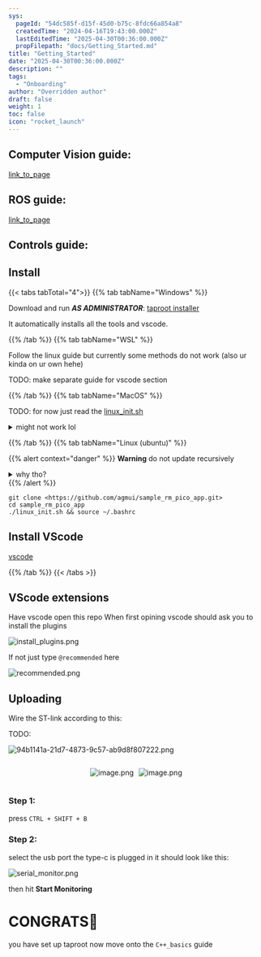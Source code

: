 ```yaml
---
sys:
  pageId: "54dc585f-d15f-45d0-b75c-8fdc66a854a8"
  createdTime: "2024-04-16T19:43:00.000Z"
  lastEditedTime: "2025-04-30T00:36:00.000Z"
  propFilepath: "docs/Getting_Started.md"
title: "Getting_Started"
date: "2025-04-30T00:36:00.000Z"
description: ""
tags:
  - "Onboarding"
author: "Overridden author"
draft: false
weight: 1
toc: false
icon: "rocket_launch"
---
```


## Computer Vision guide:

[link_to_page](86d45bc0-388b-4d26-8848-44f255f73d0e)

## ROS guide:

[link_to_page](3c76c1de-ec8f-46d6-8b0a-294005edc2d5)

## Controls guide:

## Install

{{< tabs tabTotal="4">}}
{{% tab tabName="Windows" %}}

Download and run _**AS ADMINISTRATOR**_: [taproot installer](https://github.com/Thornbots/TeachingFreshies/releases/tag/1.0)

It automatically installs all the tools and vscode.

{{% /tab %}}
{{% tab tabName="WSL" %}}

Follow the linux guide but currently some methods do not work (also ur kinda on ur own hehe)

TODO: make separate guide for vscode section

{{% /tab %}}
{{% tab tabName="MacOS" %}}

TODO: for now just read the [linux_init.sh](https://github.com/agmui/sample_rm_pico_app/blob/main/linux_init.sh)

<details>
<summary>might not work lol</summary>

`brew install libusb pkg-config`

Next install: [vscode](https://code.visualstudio.com/Download)

</details>

{{% /tab %}}
{{% tab tabName="Linux (ubuntu)" %}}

{{% alert context="danger" %}}
**Warning** do not update recursively
<details>
<summary>why tho?</summary>
There are some submodules that may go on for a while (like tinyusb) and I highly
recommend you don't need to get them.
If you want to see what submodules I update just look in `linux_init.sh`
</details>
{{% /alert %}}

```shell
git clone <https://github.com/agmui/sample_rm_pico_app.git>
cd sample_rm_pico_app
./linux_init.sh && source ~/.bashrc
```

## Install VScode

[vscode](https://code.visualstudio.com/Download)

{{% /tab %}}
{{< /tabs >}}

## VScode extensions

Have vscode open this repo
When first opining vscode should ask you to install the plugins

![install_plugins.png](https://prod-files-secure.s3.us-west-2.amazonaws.com/d518164a-d88e-44d1-a4ee-3adb3bd8bce0/89bd30f0-1825-4e77-867b-0a41ce370880/install_plugins.png?X-Amz-Algorithm=AWS4-HMAC-SHA256&X-Amz-Content-Sha256=UNSIGNED-PAYLOAD&X-Amz-Credential=ASIAZI2LB4664BLIGNC5%2F20250527%2Fus-west-2%2Fs3%2Faws4_request&X-Amz-Date=20250527T100956Z&X-Amz-Expires=3600&X-Amz-Security-Token=IQoJb3JpZ2luX2VjEJH%2F%2F%2F%2F%2F%2F%2F%2F%2F%2FwEaCXVzLXdlc3QtMiJHMEUCIQDJQMRf27y9r%2FjpmpmSMZiSoyGsPC%2BL62PAoLCcXQlaCwIgcNzZyo9vs4k5btbAYzdJqYODX39LQ5RGPTU0NQQ1iGoq%2FwMIWhAAGgw2Mzc0MjMxODM4MDUiDPnV9Kfy11j0RYEweyrcA2AuwyF%2FFLCFsQrzh3%2BWWCcCI8XOPnykeGP3wIWxycwb8Vx4ELnoajv7SOAJuPFc37R744GVWDBFU4QgZQuZeRx%2FBFnM3HHCqwZj95Ld0CnS6IFG5rIJcryMNLXJeGmiYNZNexFwq1Fy1TY%2Fwi8pq6H8CzxK3bxRhVJS%2FThKpj7izWD48GsmG%2FvKKr6T2QrR4D3%2BBVMiSTYmsl01em8IfG%2B4xObjNwz8pgHweTAt5RqASa5EF1e%2BnTBRYG1vcYjxl2v7C%2Fu64cDPu7gjxI3S1x8UvVgxMQ5Au02nHVx7jjb0KYZdqaEuJbH29yLVysbP6Tj6jfdIqSIuPQMFbUowJagBjGJo%2FDOemnIPu15Fi0uX%2B%2FH3vJdot8ORY0WVFFzSciztJEiioxR7%2B9ZKMh%2B7FUWxW5OzFsXja5xpVWh0AirusYe2YBdaGcSeTxN%2B2rJq%2BsXB4PZCYIhCUyfLN9uGwKZXdvOrwpqGlsXgjylRDeYese1SVKaWwPSwsSxd9krNpRPmnL9f3%2BLX4V5L1NkKAViL4ix7tg7%2FdVT%2BikHaMJcDz5BKIT07mblUds9eaVUkaur%2F%2FzLwNZTYxo6K0RoxnBAGyQBSRMww3MPfVUhNYJ3EORy%2FLi60Yfkj8f%2FDMMOB1sEGOqUBsT3oIIFZaZrBp2sCWh5ThuIAEIfD%2BcoryJyKRBM0SBVNXfVJKkhAZl1foxsz0%2Bp4O9XC10caPQ0Kpa6yzWeq9gflalceDSGNt%2FRpnaIPO14a%2FXoBa2PLdCNNOM8hcWoNwVyO7ZWlMkHjSG7uHINxqX%2BaDQXf2xDhzBTtkgnIuk2e4WDiwYKrRegrb%2FrYPxCH0K6MlDmMJuAd4jZ7hSbU1B2%2BLP81&X-Amz-Signature=ac2e9fd8e5a852caff68610ec198632dae81f20cd31a92f3239a8f409e44cc16&X-Amz-SignedHeaders=host&x-id=GetObject)

If not just type `@recommended` here  

![recommended.png](https://prod-files-secure.s3.us-west-2.amazonaws.com/d518164a-d88e-44d1-a4ee-3adb3bd8bce0/61e661e9-5d85-4dfc-be0d-8d2097a5e793/recommended.png?X-Amz-Algorithm=AWS4-HMAC-SHA256&X-Amz-Content-Sha256=UNSIGNED-PAYLOAD&X-Amz-Credential=ASIAZI2LB4664BLIGNC5%2F20250527%2Fus-west-2%2Fs3%2Faws4_request&X-Amz-Date=20250527T100956Z&X-Amz-Expires=3600&X-Amz-Security-Token=IQoJb3JpZ2luX2VjEJH%2F%2F%2F%2F%2F%2F%2F%2F%2F%2FwEaCXVzLXdlc3QtMiJHMEUCIQDJQMRf27y9r%2FjpmpmSMZiSoyGsPC%2BL62PAoLCcXQlaCwIgcNzZyo9vs4k5btbAYzdJqYODX39LQ5RGPTU0NQQ1iGoq%2FwMIWhAAGgw2Mzc0MjMxODM4MDUiDPnV9Kfy11j0RYEweyrcA2AuwyF%2FFLCFsQrzh3%2BWWCcCI8XOPnykeGP3wIWxycwb8Vx4ELnoajv7SOAJuPFc37R744GVWDBFU4QgZQuZeRx%2FBFnM3HHCqwZj95Ld0CnS6IFG5rIJcryMNLXJeGmiYNZNexFwq1Fy1TY%2Fwi8pq6H8CzxK3bxRhVJS%2FThKpj7izWD48GsmG%2FvKKr6T2QrR4D3%2BBVMiSTYmsl01em8IfG%2B4xObjNwz8pgHweTAt5RqASa5EF1e%2BnTBRYG1vcYjxl2v7C%2Fu64cDPu7gjxI3S1x8UvVgxMQ5Au02nHVx7jjb0KYZdqaEuJbH29yLVysbP6Tj6jfdIqSIuPQMFbUowJagBjGJo%2FDOemnIPu15Fi0uX%2B%2FH3vJdot8ORY0WVFFzSciztJEiioxR7%2B9ZKMh%2B7FUWxW5OzFsXja5xpVWh0AirusYe2YBdaGcSeTxN%2B2rJq%2BsXB4PZCYIhCUyfLN9uGwKZXdvOrwpqGlsXgjylRDeYese1SVKaWwPSwsSxd9krNpRPmnL9f3%2BLX4V5L1NkKAViL4ix7tg7%2FdVT%2BikHaMJcDz5BKIT07mblUds9eaVUkaur%2F%2FzLwNZTYxo6K0RoxnBAGyQBSRMww3MPfVUhNYJ3EORy%2FLi60Yfkj8f%2FDMMOB1sEGOqUBsT3oIIFZaZrBp2sCWh5ThuIAEIfD%2BcoryJyKRBM0SBVNXfVJKkhAZl1foxsz0%2Bp4O9XC10caPQ0Kpa6yzWeq9gflalceDSGNt%2FRpnaIPO14a%2FXoBa2PLdCNNOM8hcWoNwVyO7ZWlMkHjSG7uHINxqX%2BaDQXf2xDhzBTtkgnIuk2e4WDiwYKrRegrb%2FrYPxCH0K6MlDmMJuAd4jZ7hSbU1B2%2BLP81&X-Amz-Signature=88807c2d6fb91949bbf24d0bbbefb8ed69a6eca15c26bbd112d51753c217d0f1&X-Amz-SignedHeaders=host&x-id=GetObject)

## Uploading

Wire the ST-link according to this:

TODO:

![94b1141a-21d7-4873-9c57-ab9d8f807222.png](https://prod-files-secure.s3.us-west-2.amazonaws.com/d518164a-d88e-44d1-a4ee-3adb3bd8bce0/e5fad17d-ab82-4300-9f4c-505ab4b1202c/94b1141a-21d7-4873-9c57-ab9d8f807222.png?X-Amz-Algorithm=AWS4-HMAC-SHA256&X-Amz-Content-Sha256=UNSIGNED-PAYLOAD&X-Amz-Credential=ASIAZI2LB4664BLIGNC5%2F20250527%2Fus-west-2%2Fs3%2Faws4_request&X-Amz-Date=20250527T100956Z&X-Amz-Expires=3600&X-Amz-Security-Token=IQoJb3JpZ2luX2VjEJH%2F%2F%2F%2F%2F%2F%2F%2F%2F%2FwEaCXVzLXdlc3QtMiJHMEUCIQDJQMRf27y9r%2FjpmpmSMZiSoyGsPC%2BL62PAoLCcXQlaCwIgcNzZyo9vs4k5btbAYzdJqYODX39LQ5RGPTU0NQQ1iGoq%2FwMIWhAAGgw2Mzc0MjMxODM4MDUiDPnV9Kfy11j0RYEweyrcA2AuwyF%2FFLCFsQrzh3%2BWWCcCI8XOPnykeGP3wIWxycwb8Vx4ELnoajv7SOAJuPFc37R744GVWDBFU4QgZQuZeRx%2FBFnM3HHCqwZj95Ld0CnS6IFG5rIJcryMNLXJeGmiYNZNexFwq1Fy1TY%2Fwi8pq6H8CzxK3bxRhVJS%2FThKpj7izWD48GsmG%2FvKKr6T2QrR4D3%2BBVMiSTYmsl01em8IfG%2B4xObjNwz8pgHweTAt5RqASa5EF1e%2BnTBRYG1vcYjxl2v7C%2Fu64cDPu7gjxI3S1x8UvVgxMQ5Au02nHVx7jjb0KYZdqaEuJbH29yLVysbP6Tj6jfdIqSIuPQMFbUowJagBjGJo%2FDOemnIPu15Fi0uX%2B%2FH3vJdot8ORY0WVFFzSciztJEiioxR7%2B9ZKMh%2B7FUWxW5OzFsXja5xpVWh0AirusYe2YBdaGcSeTxN%2B2rJq%2BsXB4PZCYIhCUyfLN9uGwKZXdvOrwpqGlsXgjylRDeYese1SVKaWwPSwsSxd9krNpRPmnL9f3%2BLX4V5L1NkKAViL4ix7tg7%2FdVT%2BikHaMJcDz5BKIT07mblUds9eaVUkaur%2F%2FzLwNZTYxo6K0RoxnBAGyQBSRMww3MPfVUhNYJ3EORy%2FLi60Yfkj8f%2FDMMOB1sEGOqUBsT3oIIFZaZrBp2sCWh5ThuIAEIfD%2BcoryJyKRBM0SBVNXfVJKkhAZl1foxsz0%2Bp4O9XC10caPQ0Kpa6yzWeq9gflalceDSGNt%2FRpnaIPO14a%2FXoBa2PLdCNNOM8hcWoNwVyO7ZWlMkHjSG7uHINxqX%2BaDQXf2xDhzBTtkgnIuk2e4WDiwYKrRegrb%2FrYPxCH0K6MlDmMJuAd4jZ7hSbU1B2%2BLP81&X-Amz-Signature=06c19430d84eebbaf31c984b2857043f64bec75f92f47df513b4e681755e7fb8&X-Amz-SignedHeaders=host&x-id=GetObject)

<div style="display: flex;flex-direction: row; column-gap:10px; max-width: 630px;justify-content: center;">
<div>

![image.png](https://prod-files-secure.s3.us-west-2.amazonaws.com/d518164a-d88e-44d1-a4ee-3adb3bd8bce0/210ecb78-1116-4d7b-b9b7-2292f66fa2c2/image.png?X-Amz-Algorithm=AWS4-HMAC-SHA256&X-Amz-Content-Sha256=UNSIGNED-PAYLOAD&X-Amz-Credential=ASIAZI2LB4667PPGSOCP%2F20250527%2Fus-west-2%2Fs3%2Faws4_request&X-Amz-Date=20250527T100958Z&X-Amz-Expires=3600&X-Amz-Security-Token=IQoJb3JpZ2luX2VjEJH%2F%2F%2F%2F%2F%2F%2F%2F%2F%2FwEaCXVzLXdlc3QtMiJHMEUCIQCTcELVRrLfnZzj%2BG8H%2BVs2X8n2Eh%2F8xeZXK%2BzfR0D4WwIgfs5Sk2nsfDgETqRShFsGNEatjdErHuBk9EUPbxMvo3Aq%2FwMIWhAAGgw2Mzc0MjMxODM4MDUiDDDRPy4fzIvI2U%2B8JircA7V%2F%2BwtkAKlLPViq3Ik2Iik65nwKS%2BgI6GJIaqgXmiEeu8p9s9xrrCDrq%2BZWbhObMJVifzf%2Fd56U%2By0OLt%2FX0HXp2mrIwhEyJoNyczFDugtX05EXLgAmXdnuOr6sDEkGubtJJFiXumG3lqNtkSE2OwAwLnQKHM%2BwfZItbKJ0pggH7xt04JksizhmQUVeps3B8xHvLhtNVkS85sfpUNCWHHbmtsTKNJggzPGTIA%2FIVfEDYnAVoxAAYLN3DA%2FRav9C76Yby2XD6dEgYEOFSL44VXBjI43XdjebNAMtVu%2FhSoDxtGciJLPKYjn5OifDE8IM87flnmb3SryCQzJCKBsTzKrKjkJsfPPHy1xo2XpRZvijspS0w%2FdcI9%2FnC9UYq9Jfz%2BEJ4mn1%2FnYeGRZFi%2B4xrQZRSODeG%2BhqAwk5eeyoTS6q044hy1Sf0f61ho%2Bq04wrl3I%2BNQuZyK6eePrH%2FxiVy2GeJTt77ZuALUzKm%2FAQgd%2FPN0hs%2FYhD6hOB3%2BWxh2HMuviH%2BzHojDW3DZ9Y%2BvebF52Zb4zHEYhKBxabxCx0Vy6fkHM3uO1LcavSrWMg3zgOApZ%2BNUc2HL6ZPdPpZ8UElIs5Ba2gYYo43QbynfvnMTyygKpcbgqhocMWBLX3MNmB1sEGOqUBlnjS%2F3aHKyYI8G0gwAl53jz%2Bq11B8sB5s3tgdGBgX5ekhJ5ddX3CFrXnViUneykcn0aDj35A9xhvGY1mKfItTHkTOMv76ABSLnKORzH13tSKDbmz09XtL3K%2FRTusYsCelRY1LKLGOhq%2BPhNF3wwe%2F3pFUjbVQqPcr9zAXy5fS837BrJN9v9rpEvcOAq7oBvSr4R1F46iFBHX0dqEm9F7tf0DBQof&X-Amz-Signature=7045560bb26a097f09cc593abec1742a5e2687cdacd903969ac796bf4f3cfec8&X-Amz-SignedHeaders=host&x-id=GetObject)

</div>
<div>

![image.png](https://prod-files-secure.s3.us-west-2.amazonaws.com/d518164a-d88e-44d1-a4ee-3adb3bd8bce0/33a0fd0f-8ca6-4a86-8e09-26e95ded1fff/image.png?X-Amz-Algorithm=AWS4-HMAC-SHA256&X-Amz-Content-Sha256=UNSIGNED-PAYLOAD&X-Amz-Credential=ASIAZI2LB466R2TS4PGM%2F20250527%2Fus-west-2%2Fs3%2Faws4_request&X-Amz-Date=20250527T100958Z&X-Amz-Expires=3600&X-Amz-Security-Token=IQoJb3JpZ2luX2VjEJH%2F%2F%2F%2F%2F%2F%2F%2F%2F%2FwEaCXVzLXdlc3QtMiJIMEYCIQC2d%2B9U2htZ0BpE0KLtfVsFwHxw9bGrwo1JgbOGugUt6AIhALgO40qt6KoR3%2BKieUyi1cEvmfb2WD15MnUgAE5MzdlOKv8DCFoQABoMNjM3NDIzMTgzODA1IgzcqKoOhJcyfYQElbYq3AM2BawlIRUtA7iCojGZNkjvp4usgzCFIliLurSRzOaxaO8EiHdrjbErWQ1rngn7C4lM2%2B2XDBO9Br8IouMdBdAa6uwZMmSOamFlmSKde%2BmdVm2WlAZVPbBENikQ6ef5dfswP4OB7muqsPln0J0gPnASqLO91tjo%2FAWfYvR4IxLBARu0HqEGt%2BCN4sB7x4EXx2yZM7rqm9APAW39XmF6TCgW8Y1iGYZ0rv9nS2SS11pPpRlqKd9TVFD0bVlK3BoQ35lerHT5%2BNqsAHnBm0PkLxWg%2BbvC1x%2FLbARbtkUxMcnZX87uXd7nInIN98YqDpva0Ezg%2BnnL3jITrNxGDKz3ko%2BjJuIImsu%2B0Ki15fbPO10vAKUgOLQzsdRXNTi4qePmG3WQ7fsp5%2Fx8loSHXqHZid%2BtbzBS6WIyAPlC6feMoxFyxUS1V4vmbqaeaIorFMsBxe8zCSoy30judjFLmHsq9GgkgUXgIsIPXZo7tcMu4O0aBIRcwb9sX87bZ8ejMC%2B4AVkNwpgB6J6MJay5k%2FyUAzgxm%2BwLTwkhcnvZRuhBrpqrWVx86%2BuU6%2BiC3KkIcUPJA3Ga8ALhuYc6w%2FvmOpFm3EiRJCk3%2F8o%2FMUhObV%2FFORVUzLuFOMd%2BwgHVzdxUczCAgdbBBjqkATYRchy1w3oCunrtdbESPD51350NGRubeG%2Fv4Ku1L9OV0K4RmHvMo%2B519sQ3kmRdkw9V5013GKBDAS2jScStXnKUyX%2BeLAetOKEe9idCIqEYorUC6b0MJnE3w09c1AcqfxxZGNR6HmwlF%2BynLQdonRHLT0Jp2bPe%2BjoRzUvuqEkLmlGEFayBYFiP0GkvkMYuBhcmq5BuZb7ZGG5LLmR0GII%2BFvEH&X-Amz-Signature=49c13b9db8cb783fd4960a266438fc3acc6aba9832cc9ae1cc1e4f76ea9de4b4&X-Amz-SignedHeaders=host&x-id=GetObject)

</div>
</div>

### Step 1:

press `CTRL + SHIFT + B`

### Step 2:

select the usb port the type-c is plugged in it should look like this:

![serial_monitor.png](https://prod-files-secure.s3.us-west-2.amazonaws.com/d518164a-d88e-44d1-a4ee-3adb3bd8bce0/f03f4774-05d4-4393-b6a0-d5efb6d315ab/serial_monitor.png?X-Amz-Algorithm=AWS4-HMAC-SHA256&X-Amz-Content-Sha256=UNSIGNED-PAYLOAD&X-Amz-Credential=ASIAZI2LB4664BLIGNC5%2F20250527%2Fus-west-2%2Fs3%2Faws4_request&X-Amz-Date=20250527T100956Z&X-Amz-Expires=3600&X-Amz-Security-Token=IQoJb3JpZ2luX2VjEJH%2F%2F%2F%2F%2F%2F%2F%2F%2F%2FwEaCXVzLXdlc3QtMiJHMEUCIQDJQMRf27y9r%2FjpmpmSMZiSoyGsPC%2BL62PAoLCcXQlaCwIgcNzZyo9vs4k5btbAYzdJqYODX39LQ5RGPTU0NQQ1iGoq%2FwMIWhAAGgw2Mzc0MjMxODM4MDUiDPnV9Kfy11j0RYEweyrcA2AuwyF%2FFLCFsQrzh3%2BWWCcCI8XOPnykeGP3wIWxycwb8Vx4ELnoajv7SOAJuPFc37R744GVWDBFU4QgZQuZeRx%2FBFnM3HHCqwZj95Ld0CnS6IFG5rIJcryMNLXJeGmiYNZNexFwq1Fy1TY%2Fwi8pq6H8CzxK3bxRhVJS%2FThKpj7izWD48GsmG%2FvKKr6T2QrR4D3%2BBVMiSTYmsl01em8IfG%2B4xObjNwz8pgHweTAt5RqASa5EF1e%2BnTBRYG1vcYjxl2v7C%2Fu64cDPu7gjxI3S1x8UvVgxMQ5Au02nHVx7jjb0KYZdqaEuJbH29yLVysbP6Tj6jfdIqSIuPQMFbUowJagBjGJo%2FDOemnIPu15Fi0uX%2B%2FH3vJdot8ORY0WVFFzSciztJEiioxR7%2B9ZKMh%2B7FUWxW5OzFsXja5xpVWh0AirusYe2YBdaGcSeTxN%2B2rJq%2BsXB4PZCYIhCUyfLN9uGwKZXdvOrwpqGlsXgjylRDeYese1SVKaWwPSwsSxd9krNpRPmnL9f3%2BLX4V5L1NkKAViL4ix7tg7%2FdVT%2BikHaMJcDz5BKIT07mblUds9eaVUkaur%2F%2FzLwNZTYxo6K0RoxnBAGyQBSRMww3MPfVUhNYJ3EORy%2FLi60Yfkj8f%2FDMMOB1sEGOqUBsT3oIIFZaZrBp2sCWh5ThuIAEIfD%2BcoryJyKRBM0SBVNXfVJKkhAZl1foxsz0%2Bp4O9XC10caPQ0Kpa6yzWeq9gflalceDSGNt%2FRpnaIPO14a%2FXoBa2PLdCNNOM8hcWoNwVyO7ZWlMkHjSG7uHINxqX%2BaDQXf2xDhzBTtkgnIuk2e4WDiwYKrRegrb%2FrYPxCH0K6MlDmMJuAd4jZ7hSbU1B2%2BLP81&X-Amz-Signature=605aadfc3b2b365ba3d6613d623676ed556b703a89939bace51314c7c84416e5&X-Amz-SignedHeaders=host&x-id=GetObject)

then hit **Start Monitoring**

# CONGRATS🎉

you have set up taproot now move onto the `C++_basics` guide
